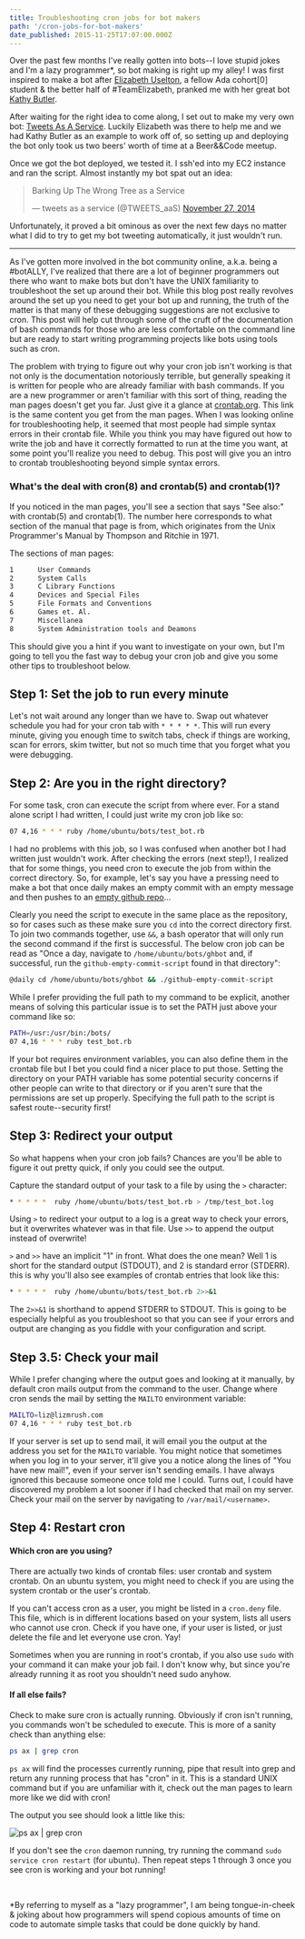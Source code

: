 ```yaml
---
title: Troubleshooting cron jobs for bot makers
path: '/cron-jobs-for-bot-makers'
date_published: 2015-11-25T17:07:00.000Z
---
```


Over the past few months I've really gotten into bots--I love stupid jokes and I'm a lazy programmer\*, so bot making is right up my alley! I was first inspired to make a bot after [Elizabeth Uselton](https://twitter.com/lizuselton), a fellow Ada cohort\[0] student & the better half of #TeamElizabeth, pranked me with her great bot [Kathy Butler](https://twitter.com/katherynebutler).

After waiting for the right idea to come along, I set out to make my very own bot: [Tweets As A Service](https://twitter.com/TWEETS_aaS). Luckily Elizabeth was there to help me and we had Kathy Butler as an example to work off of, so setting up and deploying the bot only took us two beers' worth of time at a Beer&&Code meetup.

Once we got the bot deployed, we tested it. I ssh'ed into my EC2 instance and ran the script. Almost instantly my bot spat out an idea:

<blockquote class="twitter-tweet" lang="en"><p lang="en" dir="ltr">Barking Up The Wrong Tree as a Service</p>&mdash; tweets as a service (@TWEETS_aaS) <a href="https://twitter.com/TWEETS_aaS/status/537824991614472192">November 27, 2014</a></blockquote> <script async src="//platform.twitter.com/widgets.js" charset="utf-8"></script>

Unfortunately, it proved a bit ominous as over the next few days no matter what I did to try to get my bot tweeting automatically, it just wouldn't run.

---

As I've gotten more involved in the bot community online, a.k.a. being a #botALLY, I've realized that there are a lot of beginner programmers out there who want to make bots but don't have the UNIX familiarity to troubleshoot the set up around their bot. While this blog post really revolves around the set up you need to get your bot up and running, the truth of the matter is that many of these debugging suggestions are not exclusive to cron. This post will help cut through some of the cruft of the documentation of bash commands for those who are less comfortable on the command line but are ready to start writing programming projects like bots using tools such as cron.

The problem with trying to figure out why your cron job isn't working is that not only is the documentation notoriously terrible, but generally speaking it is written for people who are already familiar with bash commands. If you are a new programmer or aren't familiar with this sort of thing, reading the man pages doesn't get you far. Just give it a glance at [crontab.org](http://crontab.org). This link is the same content you get from the man pages. When I was looking online for troubleshooting help, it seemed that most people had simple syntax errors in their crontab file. While you think you may have figured out how to write the job and have it correctly formatted to run at the time you want, at some point you'll realize you need to debug. This post will give you an intro to crontab troubleshooting beyond simple syntax errors.

### What's the deal with cron(8) and crontab(5) and crontab(1)?

If you noticed in the man pages, you'll see a section that says "See also:" with crontab(5) and crontab(1). The number here corresponds to what section of the manual that page is from, which originates from the Unix Programmer's Manual by Thompson and Ritchie in 1971.

The sections of man pages:

```bash
1      User Commands
2      System Calls
3      C Library Functions
4      Devices and Special Files
5      File Formats and Conventions
6      Games et. Al.
7      Miscellanea
8      System Administration tools and Deamons
```

This should give you a hint if you want to investigate on your own, but I'm going to tell you the fast way to debug your cron job and give you some other tips to troubleshoot below.

## Step 1: Set the job to run every minute

Let's not wait around any longer than we have to. Swap out whatever schedule you had for your cron tab with `* * * * *`. This will run every minute, giving you enough time to switch tabs, check if things are working, scan for errors, skim twitter, but not so much time that you forget what you were debugging.

## Step 2: Are you in the right directory?

For some task, cron can execute the script from where ever. For a stand alone script I had written, I could just write my cron job like so:

```bash
07 4,16 * * * ruby /home/ubuntu/bots/test_bot.rb
```

I had no problems with this job, so I was confused when another bot I had written just wouldn't work. After checking the errors (next step!), I realized that for some things, you need cron to execute the job from within the correct directory. So, for example, let's say you have a pressing need to make a bot that once daily makes an empty commit with an empty message and then pushes to an [empty github repo](https://github.com/lizrush/-)...

Clearly you need the script to execute in the same place as the repository, so for cases such as these make sure you `cd` into the correct directory first. To join two commands together, use `&&`, a bash operator that will only run the second command if the first is successful. The below cron job can be read as "Once a day, navigate to `/home/ubuntu/bots/ghbot` and, if successful, run the `github-empty-commit-script` found in that directory":

```bash
@daily cd /home/ubuntu/bots/ghbot && ./github-empty-commit-script
```

While I prefer providing the full path to my command to be explicit, another means of solving this particular issue is to set the PATH just above your command like so:

```bash
PATH=/usr:/usr/bin:/bots/
07 4,16 * * * ruby test_bot.rb
```

If your bot requires environment variables, you can also define them in the crontab file but I bet you could find a nicer place to put those. Setting the directory on your PATH variable has some potential security concerns if other people can write to that directory or if you aren't sure that the permissions are set up properly. Specifying the full path to the script is safest route--security first!

## Step 3: Redirect your output

So what happens when your cron job fails? Chances are you'll be able to figure it out pretty quick, if only you could see the output.

Capture the standard output of your task to a file by using the `>` character:

```bash
* * * * *  ruby /home/ubuntu/bots/test_bot.rb > /tmp/test_bot.log
```

Using `>` to redirect your output to a log is a great way to check your errors, but it overwrites whatever was in that file. Use `>>` to append the output instead of overwrite!

`>` and `>>` have an implicit "1" in front. What does the one mean? Well 1 is short for the standard output (STDOUT), and 2 is standard error (STDERR). this is why you'll also see examples of crontab entries that look like this:

```bash
* * * * *  ruby /home/ubuntu/bots/test_bot.rb 2>>&1
```

The `2>>&1` is shorthand to append STDERR to STDOUT. This is going to be especially helpful as you troubleshoot so that you can see if your errors and output are changing as you fiddle with your configuration and script.

## Step 3.5: Check your mail

While I prefer changing where the output goes and looking at it manually, by default cron mails output from the command to the user. Change where cron sends the mail by setting the `MAILTO` environment variable:

```bash
MAILTO=liz@lizmrush.com
07 4,16 * * * ruby test_bot.rb
```

If your server is set up to send mail, it will email you the output at the address you set for the `MAILTO` variable. You might notice that sometimes when you log in to your server, it'll give you a notice along the lines of "You have new mail!", even if your server isn't sending emails. I have always ignored this because someone once told me I could. Turns out, I could have discovered my problem a lot sooner if I had checked that mail on my server. Check your mail on the server by navigating to `/var/mail/<username>`.

## Step 4: Restart cron

#### Which cron are you using?

There are actually two kinds of crontab files: user crontab and system crontab. On an ubuntu system, you might need to check if you are using the system crontab or the user's crontab.

If you can't access cron as a user, you might be listed in a `cron.deny` file. This file, which is in different locations based on your system, lists all users who cannot use cron. Check if you have one, if your user is listed, or just delete the file and let everyone use cron. Yay!

Sometimes when you are running in root's crontab, if you also use `sudo` with your command it can make your job fail. I don't know why, but since you're already running it as root you shouldn't need sudo anyhow.

#### If all else fails?

Check to make sure cron is actually running. Obviously if cron isn't running, you commands won't be scheduled to execute. This is more of a sanity check than anything else:

```bash
ps ax | grep cron
```

`ps ax` will find the processes currently running, pipe that result into grep and return any running process that has "cron" in it. This is a standard UNIX command but if you are unfamiliar with it, check out the man pages to learn more like we did with cron!

The output you see should look a little like this:

![ps ax | grep cron](/content/images/2015/Jun/Screen-Shot-2015-06-09-at-22-36-26-.png)

If you don't see the `cron` daemon running, try running the command `sudo service cron restart` (for ubuntu). Then repeat steps 1 through 3 once you see cron is working and your bot running!

<br>

\*By referring to myself as a "lazy programmer", I am being tongue-in-cheek & joking about how programmers will spend copious amounts of time on code to automate simple tasks that could be done quickly by hand.
